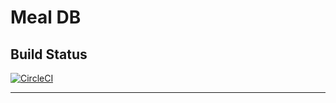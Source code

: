 # Meal DB 

## Build Status

  [![CircleCI](https://circleci.com/gh/ckarthickit2/android-best-practices/tree/master.svg?style=svg)](https://circleci.com/gh/ckarthickit2/android-best-practices/tree/master)

---
